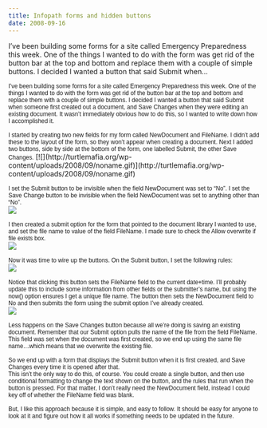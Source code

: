 ```yaml
---
title: Infopath forms and hidden buttons
date: 2008-09-16
---
```


I’ve been building some forms for a site called Emergency Preparedness this week. One of the things I wanted to do with the form was get rid of the button bar at the top and bottom and replace them with a couple of simple buttons. I decided I wanted a button that said Submit when…


<!-- end -->

<span style="font-family:sans-serif;font-size:85%;">I’ve been building som</span><span style="font-family:sans-serif;font-size:85%;">e forms for a site called Emergency Preparedness this week. One of the things I wanted to do with the form was get rid of the button bar at the top and bottom and replac</span><span style="font-family:sans-serif;font-size:85%;">e them with a couple of simple buttons. I decided I wanted a button that said Submit when someone first created out a document, and Save Changes when they were editing an existing document. It wasn’t immediately obvious how to do this, so I wanted to write down how I accomplished it.</span>

<div dir="ltr">
<span style="font-family:sans-serif;font-size:85%;">I started by creating two new fields for my form called NewDocument and FileName.  I didn’t add these to the layout of the form, so they won’t appear when creating a document.  Next I added two buttons, side by side at the bottom of the form, one labelled Submit, the other Save Changes.</span>  
[![](http://turtlemafia.org/wp-content/uploads/2008/09/noname.gif)](http://turtlemafia.org/wp-content/uploads/2008/09/noname.gif)

<span style="font-family:sans-serif;font-size:85%;">I set the Submit button to be invisible when the field NewDocument was</span><span style="font-family:sans-serif;font-size:85%;"> set to “No”. I set the Sav</span><span style="font-family:sans-serif;font-size:85%;">e Change button to be invisible when the field NewDocument was set to anything other than “No”.</span>  
[![](http://turtlemafia.org/wp-content/uploads/2008/09/2-300x61.gif)](http://turtlemafia.org/wp-content/uploads/2008/09/2.gif)

<span style="font-family:sans-serif;font-size:85%;">I then created a submit option for the form that pointed to the document library I wanted to use, and set the file name to value of the field FileName. I made sure to check the Allow overwrite if file exists box.</span>  
[![](http://turtlemafia.org/wp-content/uploads/2008/09/3-300x81.gif)](http://turtlemafia.org/wp-content/uploads/2008/09/3.gif)

<span style="font-family:sans-serif;font-size:85%;">Now it was time to wire up the buttons. On the Submit button, I set the following </span><span style="font-family:sans-serif;font-size:85%;">rules:</span>  
[![](http://turtlemafia.org/wp-content/uploads/2008/09/4.gif)](http://turtlemafia.org/wp-content/uploads/2008/09/4.gif)

<span style="font-family:sans-serif;font-size:85%;">Notice that clicking this button sets the FileName field to the current date+time. I’ll probably up</span><span style="font-family:sans-serif;font-size:85%;">date this to include some information from other fields or the submitter’s name, but using the now() option ensures I get a unique file name. The button then sets the NewDocument field to No and then submits the form using the submit option I’ve already created.</span>  
[![](http://turtlemafia.org/wp-content/uploads/2008/09/5.gif)](http://turtlemafia.org/wp-content/uploads/2008/09/5.gif)

<span style="font-family:sans-serif;font-size:85%;">Less happens on the Save Changes button because all we’re doing is saving an existing document. Remember that our Submit option pulls the name of the file from the field FileName. This field was set when the document was first created, so we end up using the same file name…which means that we overwrite the existing file.</span>

<span style="font-family:sans-serif;font-size:85%;">So we end up with a form that displays the Submit button when it is first created, and Save Changes every time it is opened after that. </span>  
<span style="font-family:sans-serif;font-size:85%;">This isn’t the only way to do this, of course. You could create a single button, and then use conditional formatting to change the text shown on the button, and the rules that run when the button is pressed. For that matter, I don’t really need the NewDocument field, instead I could key off of whether the FileName field was blank. </span>

<span style="font-family:sans-serif;font-size:85%;">But, I like this approach because it is simple, and easy to follow.  It should be easy for anyone to look at it and figure out how it all works if something needs to be updated in the future.</span>




